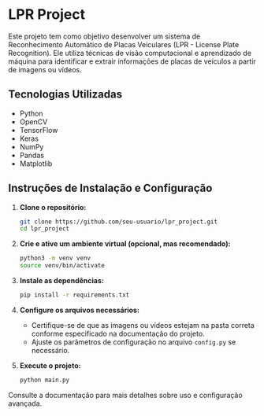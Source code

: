 # LPR Project

Este projeto tem como objetivo desenvolver um sistema de Reconhecimento Automático de Placas Veiculares (LPR - License Plate Recognition). Ele utiliza técnicas de visão computacional e aprendizado de máquina para identificar e extrair informações de placas de veículos a partir de imagens ou vídeos.

## Tecnologias Utilizadas

- Python
- OpenCV
- TensorFlow
- Keras
- NumPy
- Pandas
- Matplotlib

## Instruções de Instalação e Configuração

1. **Clone o repositório:**
    ```bash
    git clone https://github.com/seu-usuario/lpr_project.git
    cd lpr_project
    ```

2. **Crie e ative um ambiente virtual (opcional, mas recomendado):**
    ```bash
    python3 -m venv venv
    source venv/bin/activate
    ```

3. **Instale as dependências:**
    ```bash
    pip install -r requirements.txt
    ```

4. **Configure os arquivos necessários:**
    - Certifique-se de que as imagens ou vídeos estejam na pasta correta conforme especificado na documentação do projeto.
    - Ajuste os parâmetros de configuração no arquivo `config.py` se necessário.

5. **Execute o projeto:**
    ```bash
    python main.py
    ```

Consulte a documentação para mais detalhes sobre uso e configuração avançada.

